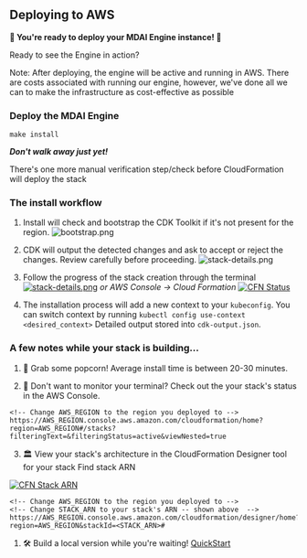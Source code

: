 ## Deploying to AWS

**💪 You're ready to deploy your MDAI Engine instance! 💪**

Ready to see the Engine in action?
<div class="warning">
  Note: After deploying, the engine will be active and running in AWS. There are costs associated with running our engine, however, we've done all we can to make the infrastructure as cost-effective as possible
</div>

### Deploy the MDAI Engine

```shell
make install
```
<div class="warning">
  <b><em>Don't walk away just yet!</em></b>
  <p>There's one more manual verification step/check before CloudFormation will deploy the stack</p>
</div>


### The install workflow
1. Install will check and bootstrap the CDK Toolkit if it's not present for the region.
![[bootstrap.png](../media/bootstrap.png)](/media/bootstrap.png)

2. CDK will output the detected changes and ask to accept or reject the changes. Review carefully before proceeding.
![![stack-details.png](/media/stack-details.png)](/media/stack-details.png)

3. Follow the progress of the stack creation through the terminal
[![stack-details.png](/media/stack-details.png)](/media/stack-details.png)
*or AWS Console -> Cloud Formation*
[![CFN Status](/media/cfn-status.png)](/media/cfn-status.png)
4.  The installation process will add a new context to your `kubeconfig`. You can switch context by running `kubectl config use-context <desired_context>`
Detailed output stored into `cdk-output.json`.

### A few notes while your stack is building...

1. 🍿 Grab some popcorn! Average install time is between 20-30 minutes.

2. 👀 Don't want to monitor your terminal? Check out the your stack's status in the AWS Console.
```
<!-- Change AWS_REGION to the region you deployed to -->
https://AWS_REGION.console.aws.amazon.com/cloudformation/home?region=AWS_REGION#/stacks?filteringText=&filteringStatus=active&viewNested=true
```

3. 🏛️ View your stack's architecture in the CloudFormation Designer tool for your stack
Find stack ARN

[![CFN Stack ARN](/media/cfn-stack-arn.png)](/media/cfn-stack-arn.png)

```
<!-- Change AWS_REGION to the region you deployed to -->
<!-- Change STACK_ARN to your stack's ARN -- shown above  -->
https://AWS_REGION.console.aws.amazon.com/cloudformation/designer/home?region=AWS_REGION&stackId=<STACK_ARN>#
```

1. 🛠️ Build a local version while you're waiting! [QuickStart](../local/quick-start.md)
